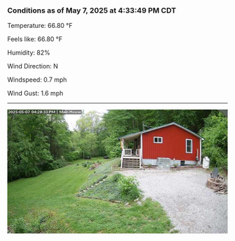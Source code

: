 ### Conditions as of May 7, 2025 at 4:33:49 PM CDT 

Temperature: 66.80 &deg;F

Feels like: 66.80 &deg;F

Humidity: 82%

Wind Direction: N

Windspeed: 0.7 mph

Wind Gust: 1.6 mph

---

<img src="./images/latest.jpeg"/>

